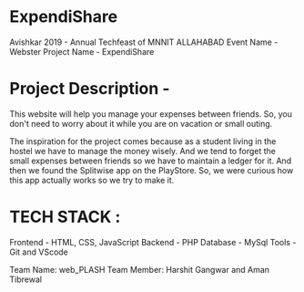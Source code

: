 # ExpendiShare
Avishkar 2019 - Annual Techfeast of MNNIT ALLAHABAD
Event Name - Webster
Project Name - ExpendiShare

# Project Description -
This website will help you manage your expenses between friends. So, you don't need to worry about it while you are on vacation or small outing.

The inspiration for the project comes because as a student living in the hostel we have to manage the money wisely. And we tend to forget the small expenses between friends so we have to maintain a ledger for it. And then we found the Splitwise app on the PlayStore. So, we were curious how this app actually works so we try to make it.

# TECH STACK :
Frontend - HTML, CSS, JavaScript
Backend -  PHP
Database - MySql
Tools - Git and VScode

Team Name: web_PLASH
Team Member: Harshit Gangwar and Aman Tibrewal
